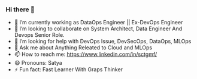 ### Hi there 👋



- 🔭 I’m currently working as DataOps Engineer || Ex-DevOps Engineer
- 👯 I’m looking to collaborate on System Architect, Data Engineer And Devops Senior Role.
- 🤔 I’m looking for help with DevOps Issue, DevSecOps, DataOps, MLOps
- 💬 Ask me about Anything Releated to Cloud and MLOps
- 📫 How to reach me: https://www.linkedin.com/in/sctgmf/
- 😄 Pronouns: Satya
- ⚡ Fun fact: Fast Learner With Graps Thinker
